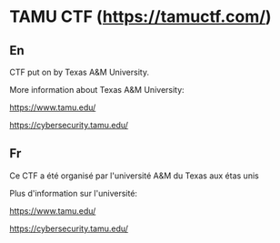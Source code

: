 # TAMU CTF (<https://tamuctf.com/>)

## En

CTF put on by Texas A&M University.

More information about Texas A&M University:

<https://www.tamu.edu/>

<https://cybersecurity.tamu.edu/>

## Fr

Ce CTF a été organisé par l'université A&M du Texas aux étas unis

Plus d'information sur l'université:

<https://www.tamu.edu/>

<https://cybersecurity.tamu.edu/>